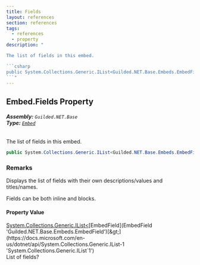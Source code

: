 ```yaml
---
title: Fields
layout: references
section: references
tags:
  - references
  - property
description: "

The list of fields in this embed.

```csharp
public System.Collections.Generic.IList<Guilded.NET.Base.Embeds.EmbedField>? Fields { get; set; }
```"
---
```


## Embed.Fields Property
###### **Assembly:** `Guilded.NET.Base`<br/>**Type:** [`Embed`](Embed 'Guilded.NET.Base.Embeds.Embed')

The list of fields in this embed.

```csharp
public System.Collections.Generic.IList<Guilded.NET.Base.Embeds.EmbedField>? Fields { get; set; }
```

### Remarks
  
Displays the list of fields with their own descriptions/values and titles/names.  
  
Fields can be both inline and blocks.

#### Property Value
[System.Collections.Generic.IList&lt;](https://docs.microsoft.com/en-us/dotnet/api/System.Collections.Generic.IList-1 'System.Collections.Generic.IList`1')[EmbedField](EmbedField 'Guilded.NET.Base.Embeds.EmbedField')[&gt;](https://docs.microsoft.com/en-us/dotnet/api/System.Collections.Generic.IList-1 'System.Collections.Generic.IList`1')  
List of fields?